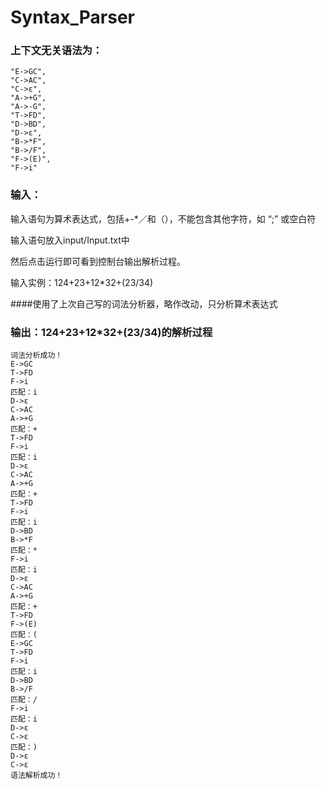 # Syntax_Parser

### 上下文无关语法为：

```
"E->GC",
"C->AC",
"C->ε",
"A->+G",
"A->-G",
"T->FD",
"D->BD",
"D->ε",
"B->*F",
"B->/F",
"F->(E)",
"F->i"
```

### 输入：

输入语句为算术表达式，包括+-*／和（），不能包含其他字符，如 “;” 或空白符

输入语句放入input/Input.txt中

然后点击运行即可看到控制台输出解析过程。

输入实例：124+23+12*32+(23/34)

####使用了上次自己写的词法分析器，略作改动，只分析算术表达式



### 输出：124+23+12*32+(23/34)的解析过程

```
词法分析成功！
E->GC
T->FD
F->i
匹配：i
D->ε
C->AC
A->+G
匹配：+
T->FD
F->i
匹配：i
D->ε
C->AC
A->+G
匹配：+
T->FD
F->i
匹配：i
D->BD
B->*F
匹配：*
F->i
匹配：i
D->ε
C->AC
A->+G
匹配：+
T->FD
F->(E)
匹配：(
E->GC
T->FD
F->i
匹配：i
D->BD
B->/F
匹配：/
F->i
匹配：i
D->ε
C->ε
匹配：)
D->ε
C->ε
语法解析成功！
```

